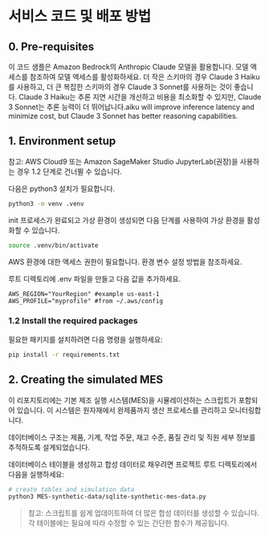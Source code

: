 # 서비스 코드 및 배포 방법



## 0. Pre-requisites

이 코드 샘플은 Amazon Bedrock의 Anthropic Claude 모델을 활용합니다. 모델 액세스를 참조하여 모델 액세스를 활성화하세요. 더 작은 스키마의 경우 Claude 3 Haiku를 사용하고, 더 큰 복잡한 스키마의 경우 Claude 3 Sonnet를 사용하는 것이 좋습니다. Claude 3 Haiku는 추론 지연 시간을 개선하고 비용을 최소화할 수 있지만, Claude 3 Sonnet는 추론 능력이 더 뛰어납니다.aiku will improve inference latency and minimize cost, but Claude 3 Sonnet has better reasoning capabilities.

## 1. Environment setup

참고: AWS Cloud9 또는 Amazon SageMaker Studio JupyterLab(권장)을 사용하는 경우 1.2 단계로 건너뛸 수 있습니다.

다음은 python3 설치가 필요합니다.


```bash
python3 -m venv .venv
```

init 프로세스가 완료되고 가상 환경이 생성되면 다음 단계를 사용하여 가상 환경을 활성화할 수 있습니다.

```bash
source .venv/bin/activate
```

AWS 환경에 대한 액세스 권한이 필요합니다. 환경 변수 설정 방법을 참조하세요.

루트 디렉토리에 .env 파일을 만들고 다음 값을 추가하세요.

```text
AWS_REGION="YourRegion" #example us-east-1
AWS_PROFILE="myprofile" #from ~/.aws/config
```

### 1.2 Install the required packages

필요한 패키지를 설치하려면 다음 명령을 실행하세요:

```bash
pip install -r requirements.txt
```

## 2. Creating the simulated MES

이 리포지토리에는 기본 제조 실행 시스템(MES)을 시뮬레이션하는 스크립트가 포함되어 있습니다. 이 시스템은 원자재에서 완제품까지 생산 프로세스를 관리하고 모니터링합니다. 

데이터베이스 구조는 제품, 기계, 작업 주문, 재고 수준, 품질 관리 및 직원 세부 정보를 추적하도록 설계되었습니다.

데이터베이스 테이블을 생성하고 합성 데이터로 채우려면 프로젝트 루트 디렉토리에서 다음을 실행하세요:

```bash
# create tables and simulation data
python3 MES-synthetic-data/sqlite-synthetic-mes-data.py
```

> 참고: 스크립트를 쉽게 업데이트하여 더 많은 합성 데이터를 생성할 수 있습니다. 각 테이블에는 필요에 따라 수정할 수 있는 간단한 함수가 제공됩니다.

<!-- ### Validate that the tables were successfully created

After executing the `sqlite-synthetic-mes-data.py` script, which creates the SQLite database file `mes.db` and populates it with synthetic data, you can test and verify the database using the following steps:

1. **Open the SQLite Command-line Tool**:

    Open a terminal or command prompt, navigate to the `MES-synthetic-data` directory, and run the following command:

    ```bash
    sqlite3 mes.db
    ```

    This will open the SQLite command-line tool and connect to the `mes.db` database file.

2. **List the Tables**:

    Inside the SQLite command-line tool, list all the tables in the database by running:

    ```sql
    .tables
    ```

    You should see the following tables listed: `Products`, `Machines`, `WorkOrders`, `Inventory`, `QualityControl`, and `Employees`.

3. **Query a Table**:

    To check the content of a specific table, execute a `SELECT` query. For example, to retrieve the first 10 rows from the `Products` table:

    ```sql
    SELECT * FROM Products LIMIT 10;
    ```

    ![table list](assets/table-list.png)
4. **Execute Custom Queries**:

    You can run any other SQL queries to inspect the data in the other tables. For example:

    ```sql
    SELECT * FROM Machines LIMIT 5;
    SELECT COUNT(*) FROM WorkOrders;
    SELECT Name, Role FROM Employees WHERE Shift = 'morning';
    ```

5. **Exit the SQLite Command-line Tool**:

    When you're done inspecting the data, exit the SQLite command-line tool by typing `.quit` or pressing `Ctrl+D`.

This concludes the pre-requisites section and the system is now ready. An overview of the simulated MES is provided below.

### Table Overview

To better understand the data we are working with, here's an overview of each table and its role within the system:

#### Products Table

- **Purpose**: Stores information about the products being manufactured.
- **Columns**:
  - `ProductID`: A unique identifier for each product, automatically generated.
  - `Name`: The name of the product, which is a required field.
  - `Description`: A text description of the product, which is optional.

#### Machines Table

- **Purpose**: Contains details about the machinery used in the manufacturing process.
- **Columns**:
  - `MachineID`: The unique identifier for each machine, automatically generated.
  - `Name`: The name of the machine.
  - `Type`: The type or category of the machine.
  - `Status`: The current status of the machine, restricted to 'running', 'idle', or 'maintenance' through a check constraint.

#### Work Orders Table

- **Purpose**: Tracks production work orders.
- **Columns**:
  - `OrderID`: A unique identifier for each work order, automatically generated.
  - `ProductID`: A reference to the `ProductID` in the Products table.
  - `Quantity`: The number of units to be produced, must be greater than 0.
  - `StartDate`: The start date of the work order.
  - `EndDate`: The expected end date of the work order.
  - `Status`: The current status of the work order.

#### Inventory Table

- **Purpose**: Manages inventory items, including materials or components.
- **Columns**:
  - `ItemID`: A unique identifier for each inventory item, automatically generated.
  - `Name`: The name of the inventory item.
  - `Quantity`: The current quantity in stock, must be non-negative.
  - `ReorderLevel`: The quantity at which more of the item should be ordered, also must be non-negative.

#### Quality Control Table

- **Purpose**: Records the outcomes of quality control checks for work orders.
- **Columns**:
  - `CheckID`: A unique identifier for each quality control check, automatically generated.
  - `OrderID`: A reference to the `OrderID` in the Work Orders table.
  - `Date`: The date when the quality control check was performed.
  - `Result`: The result of the quality control check.
  - `Comments`: Optional comments about the check.

#### Employees Table

- **Purpose**: Stores details about employees involved in the manufacturing process.
- **Columns**:
  - `EmployeeID`: A unique identifier for each employee, automatically generated.
  - `Name`: The name of the employee.
  - `Role`: The role or job title of the employee.
  - `Shift`: The work shift of the employee.

This database structure is designed to facilitate the coordination and optimization of the production process, tracking key components of a manufacturing execution system.

## 3. Chatbot Interface

> Disclaimer: The chatbot is designed to operate with this demo database. If using against a real system, make sure that the user connecting the database has read-only access and to implement guardrails that would ensure the database would not get overloaded and apply SQL injection protections.

A demo streamlit application has been built to demonstrate how one can interact with an MES system using a natural language interface by asking questions about the data.

It implements in-memory storage for conversation history and is designed to generate SQL Queries and execute them against the simulated MES. It will automatically retrieve the database metadata (tables, column names, data types, sample data) to allow it to generate accurate queries. If an error is returned during the query, it will attempt to re-write the query based on the error returned. Finally, once it has retrieved the data from the system, it will use this information to answer the original user question.

Since this is built for demo purposes, it also shows intermediary steps in the console and will display the query generated in the chat interface. Processing time is also provided to the user: the time to generate the SQL query and the time to generate the response from the data returned by the query and the original question.

You can use the **reset button** to clear the chat history and ask a new question.

Some sample questions are provided. As this is a demo, the application has been set to show what happens in a more verbose way, so it will also show the specific SQL queries generated, how long it took to execute, and the result set returned from the MES to answer the question.

To start the streamlit app, simply run:

```bash
streamlit run chatbot/Chat.py 
```

> If running this example in AWS Cloud9, append `--server.port 8080` so you can access the streamlit app by clicking `Preview -> Preview Running Application` from the menu at the top of the screen. This way, you can access it securely without exposing any ports to the internet.

> If running this example in Amazon SageMaker Studio JupyterLab, you can access the streamlit app through the proxy on `https://{domainId}.studio.{region}.sagemaker.aws/jupyter/default/proxy/{port}/`, e.g. `https://d-abcd12345xyz.studio.us-east-1.sagemaker.aws/jupyter/default/proxy/8501/`. Make sure to include the trailing forward slash.

On the sidebar (left-hand side), you can reset the chat to clear the chat history and ask a new question. You can use one of the example questions provided or ask your own in the chat box at the bottom.

![chatbot](assets/chatwithMES.gif)

## Security

See [CONTRIBUTING](CONTRIBUTING.md#security-issue-notifications) for more information.

## License

This library is licensed under the MIT-0 License. See the LICENSE file. -->